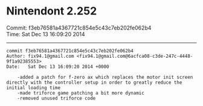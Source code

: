 # Nintendont 2.252
Commit: f3eb76581a4367721c854e5c43c7eb202fe062b4  
Time: Sat Dec 13 16:09:20 2014   

-----

```
commit f3eb76581a4367721c854e5c43c7eb202fe062b4
Author: fix94.1@gmail.com <fix94.1@gmail.com@6acfca08-c3de-247c-4448-9f1a92385553>
Date:   Sat Dec 13 16:09:20 2014 +0000

    -added a patch for f-zero ax which replaces the motor init screen directly with the controller setup in order to greatly reduce the initial loading time
    -made triforce game patching a bit more dynamic
    -removed unused triforce code
```
